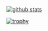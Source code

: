 [![github stats](https://github-readme-stats.vercel.app/api?username=Atsumi3&show_icons=true&count_private=true&theme=dracula)](https://github.com/anuraghazra/github-readme-stats)

[![trophy](https://github-profile-trophy.vercel.app/?username=Atsumi3)](https://github.com/ryo-ma/github-profile-trophy)
